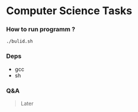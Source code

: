 # Computer Science Tasks

### How to run programm ?
```
./bulid.sh
```

### Deps
- gcc
- sh

### Q&A

> Later
